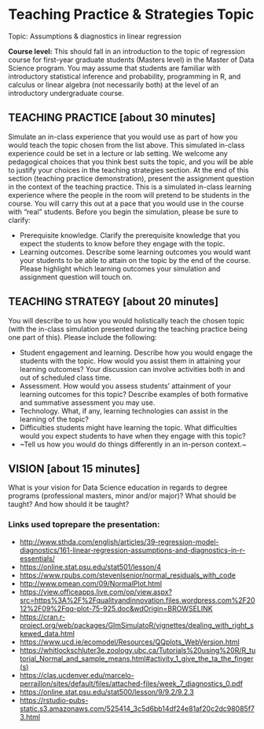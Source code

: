 # Teaching Practice & Strategies Topic

Topic: Assumptions & diagnostics in linear regression


**Course level:** This should fall in an introduction to the topic of regression course for first-year graduate students (Masters level) in the Master of Data Science program. You may assume that students are familiar with introductory statistical inference and probability, programming in R, and calculus or linear algebra (not necessarily both) at the level of an introductory undergraduate course.

## TEACHING PRACTICE [about 30 minutes]
Simulate an in-class experience that you would use as part of how you would teach the topic chosen from the list above. This simulated in-class experience could be set in a lecture or lab setting. We welcome any pedagogical choices that you think best suits the topic, and you will be able to justify your choices in the teaching strategies section. At the end of this section (teaching practice demonstration), present the assignment question in the context of the teaching practice. This is a simulated in-class learning experience where the people in the room will pretend to be students in the course. You will carry this out at a pace that you would use in the course with “real” students. Before you begin the simulation, please be sure to clarify:

- Prerequisite knowledge. Clarify the prerequisite knowledge that you expect the students to know before they engage with the topic.
- Learning outcomes. Describe some learning outcomes you would want your students to be able to attain on the topic by the end of the course. Please highlight which learning outcomes your simulation and assignment question will touch on.

## TEACHING STRATEGY [about 20 minutes]
You will describe to us how you would holistically teach the chosen topic (with the in-class simulation presented during the teaching practice being one part of this). Please include the following:

- Student engagement and learning. Describe how you would engage the students with the topic. How would you assist them in attaining your learning outcomes? Your discussion can involve activities both in and out of scheduled class time.
- Assessment. How would you assess students’ attainment of your learning outcomes for this topic? Describe examples of both formative and summative assessment you may use.
- Technology. What, if any, learning technologies can assist in the learning of the topic?
- Difficulties students might have learning the topic. What difficulties would you expect students to have when they engage with this topic?
- ~Tell us how you would do things differently in an in-person context.~

## VISION [about 15 minutes]

What is your vision for Data Science education in regards to degree programs (professional masters, minor and/or major)? What should be taught? And how should it be taught?


### Links used toprepare the presentation:
- http://www.sthda.com/english/articles/39-regression-model-diagnostics/161-linear-regression-assumptions-and-diagnostics-in-r-essentials/
- https://online.stat.psu.edu/stat501/lesson/4
- https://www.rpubs.com/stevenlsenior/normal_residuals_with_code
- http://www.pmean.com/09/NormalPlot.html
- https://view.officeapps.live.com/op/view.aspx?src=https%3A%2F%2Fqualityandinnovation.files.wordpress.com%2F2012%2F09%2Fqq-plot-75-925.doc&wdOrigin=BROWSELINK
- https://cran.r-project.org/web/packages/GlmSimulatoR/vignettes/dealing_with_right_skewed_data.html
- https://www.ucd.ie/ecomodel/Resources/QQplots_WebVersion.html
- https://whitlockschluter3e.zoology.ubc.ca/Tutorials%20using%20R/R_tutorial_Normal_and_sample_means.html#activity_1_give_the_ta_the_finger(s)
- https://clas.ucdenver.edu/marcelo-perraillon/sites/default/files/attached-files/week_7_diagnostics_0.pdf
- https://online.stat.psu.edu/stat500/lesson/9/9.2/9.2.3
- https://rstudio-pubs-static.s3.amazonaws.com/525414_3c5d6bb14df24e81af20c2dc98085f73.html
